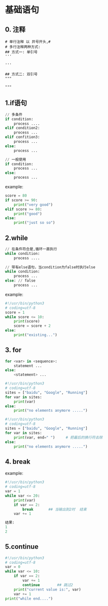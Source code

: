 # 基础语句

## 0. 注释

```shell
# 单行注释 以 井号开头,#
# 多行注释两种方式:
## 方式一: 单引号
'''

'''

## 方式二: 双引号
"""
  
"""

```



## 1.if语句

```python
// 多条件
if condition:
	process ....
elif condition2:
	process ...
elif confition3:
	process ...
else:
	process ...

// 一般使用
if condition:
    process ...
else: 
	process ...
```

example:

```python
score = 80
if score >= 90:
    print("very good")
elif score >= 80:
    print("good")
else:
    print("just so so")
```



## 2.while

```python
// 在条件符合是,循环一直执行
while condition:
    process ....
    
// 带有else语句，当condition为false时执行else
while condition:
    process ...
else: // false
    process ...
```

example:

````python
#!/usr/bin/python3
# coding=utf-8
score = 1
while score <= 10:
    print(score)
    score = score + 2
else:
    print("existing...")
````



## 3. for

```python
for <var> in <sequence>:
    statement ...
else:
    <statement> ...
```

```python
#!/usr/bin/python3
# coding=utf-8
sites = ["baidu", "Google", "Running"]
for var in sites:
    print(var)
else:
    print("no elements anymore .....")
```

```python
#!/usr/bin/python3
# coding=utf-8
sites = ["baidu", "Google", "Running"]
for var in sites:
    print(var, end=" ")		# 把最后的换行符去除
else:
    print("no elements anymore .....")
```



## 4. break

example:

```python
#!/usr/bin/python3
# coding=utf-8
var = 1
while var <= 20:
    print(var)
    if var == 2:
        break		## 当输出到2时  结束
    var += 1

结果:
1
2
```



## 5.continue

```python
#!/usr/bin/python3
# coding=utf-8
var = 0
while var <= 10:
    if var == 2:
        var += 1
        continue		## 跳过2
    print("current value is:", var)
    var += 1
print("while end....")
```

